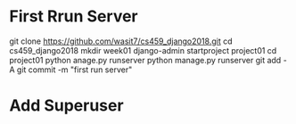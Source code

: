 # First Rrun Server
git clone https://github.com/wasit7/cs459_django2018.git
cd cs459_django2018
mkdir week01
django-admin startproject project01
cd project01
python anage.py runserver 
python manage.py runserver 
git add -A
git commit -m "first run server"


# Add Superuser
